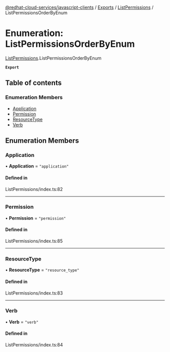 [@redhat-cloud-services/javascript-clients](../README.md) / [Exports](../modules.md) / [ListPermissions](../modules/ListPermissions.md) / ListPermissionsOrderByEnum

# Enumeration: ListPermissionsOrderByEnum

[ListPermissions](../modules/ListPermissions.md).ListPermissionsOrderByEnum

**`Export`**

## Table of contents

### Enumeration Members

- [Application](ListPermissions.ListPermissionsOrderByEnum.md#application)
- [Permission](ListPermissions.ListPermissionsOrderByEnum.md#permission)
- [ResourceType](ListPermissions.ListPermissionsOrderByEnum.md#resourcetype)
- [Verb](ListPermissions.ListPermissionsOrderByEnum.md#verb)

## Enumeration Members

### Application

• **Application** = ``"application"``

#### Defined in

ListPermissions/index.ts:82

___

### Permission

• **Permission** = ``"permission"``

#### Defined in

ListPermissions/index.ts:85

___

### ResourceType

• **ResourceType** = ``"resource_type"``

#### Defined in

ListPermissions/index.ts:83

___

### Verb

• **Verb** = ``"verb"``

#### Defined in

ListPermissions/index.ts:84
